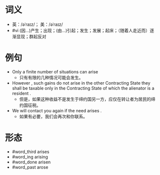 # 词义
- 英：/əˈraɪz/； 美：/əˈraɪz/
- #vi (因…)产生；出现；(由…)引起；发生；发展；起床；（随着人走近而）逐渐显现；群起反对
# 例句
- Only a finite number of situations can arise
	- 只有有限的几种情况可能会发生。
- However , such gains do not arise in the other Contracting State they shall be taxable only in the Contracting State of which the alienator is a resident .
	- 但是，如果这种收益不是发生于缔约国另一方，应仅在转让者为居民的缔约国征税。
- We will contact you again if the need arises .
	- 如果有必要，我们会再次和你联系。
# 形态
- #word_third arises
- #word_ing arising
- #word_done arisen
- #word_past arose
